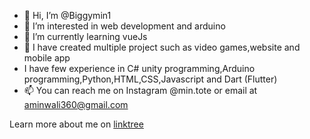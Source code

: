 - 👋 Hi, I’m @Biggymin1
- 👀 I’m interested in web development and arduino
- 🌱 I’m currently learning vueJs
- 💞️ I have created multiple project such as video games,website and mobile app
- I have few experience in C# unity programming,Arduino programming,Python,HTML,CSS,Javascript and Dart (Flutter)
- 📫 You can reach me on Instagram @min.tote or email at aminwali360@gmail.com

Learn more about me on <a href="linktr.ee/Biggymin">linktree</a>
